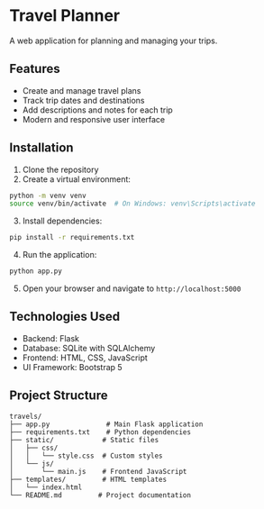 # Travel Planner

A web application for planning and managing your trips.

## Features

- Create and manage travel plans
- Track trip dates and destinations
- Add descriptions and notes for each trip
- Modern and responsive user interface

## Installation

1. Clone the repository
2. Create a virtual environment:
```bash
python -m venv venv
source venv/bin/activate  # On Windows: venv\Scripts\activate
```

3. Install dependencies:
```bash
pip install -r requirements.txt
```

4. Run the application:
```bash
python app.py
```

5. Open your browser and navigate to `http://localhost:5000`

## Technologies Used

- Backend: Flask
- Database: SQLite with SQLAlchemy
- Frontend: HTML, CSS, JavaScript
- UI Framework: Bootstrap 5

## Project Structure

```
travels/
├── app.py              # Main Flask application
├── requirements.txt    # Python dependencies
├── static/            # Static files
│   ├── css/          
│   │   └── style.css  # Custom styles
│   └── js/
│       └── main.js    # Frontend JavaScript
├── templates/         # HTML templates
│   └── index.html    
└── README.md         # Project documentation
```
